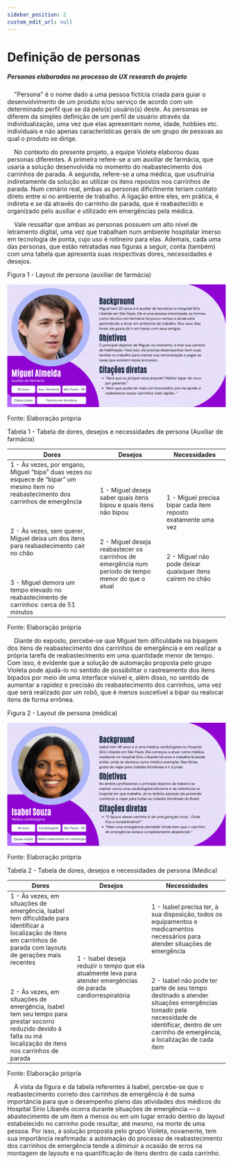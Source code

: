 ```yaml
---
sidebar_position: 2
custom_edit_url: null
---
```


# Definição de personas

##### Personas elaboradas no processo de UX research do projeto

&nbsp;&nbsp;&nbsp;&nbsp;"Persona" é o nome dado a uma pessoa fictícia criada para guiar o desenvolvimento de um produto e/ou serviço de acordo com um determinado perfil que se dá pelo(s) usuário(s) deste. As personas se diferem da simples definição de um perfil de usuário através da individualização, uma vez que elas apresentam nome, idade, hobbies etc. individuais e não apenas características gerais de um grupo de pessoas ao qual o produto se dirige.

&nbsp;&nbsp;&nbsp;&nbsp;No contexto do presente projeto, a equipe Violeta elaborou duas personas diferentes. A primeira refere-se a um auxiliar de farmácia, que usaria a solução desenvolvida no momento do reabastecimento dos carrinhos de parada. A segunda, refere-se a uma médica, que usufruiria indiretamente da solução ao utilizar os itens repostos nos carrinhos de parada. Num cenário real, ambas as personas dificilmente teriam contato direto entre si no ambiente de trabalho. A ligação entre eles, em prática, é indireta e se dá através do carrinho de parada, que é reabastecido e organizado pelo auxiliar e utilizado em emergências pela médica.

&nbsp;&nbsp;&nbsp;&nbsp;Vale ressaltar que ambas as personas possuem um alto nível de letramento digital, uma vez que trabalham num ambiente hospitalar imerso em tecnologia de ponta, cujo uso é rotineiro para elas. Ademais, cada uma das personas, que estão retratadas nas figuras a seguir, conta (também) com uma tabela que apresenta suas respectivas dores, necessidades e desejos.

<p style={{textAlign: 'center'}}>Figura 1 - Layout de persona (auxiliar de farmácia)</p>

![Layout de persona (Auxiliar de farmácia)](../../../static/img/ux/persona_1.png)

<p style={{textAlign: 'center'}}>Fonte: Elaboração própria</p>

<p style={{textAlign: 'center'}}>Tabela 1 - Tabela de dores, desejos e necessidades de persona (Auxiliar de farmácia)</p>

| **Dores** | **Desejos** | **Necessidades**  |
| --------- | ----------- | ----------------- |
| 1 - Às vezes, por engano, Miguel “bipa” duas vezes ou esquece de “bipar” um mesmo item no reabastecimento dos carrinhos de emergência <br></br><br></br> 2 - Às vezes, sem querer, Miguel deixa um dos itens para reabastecimento cair no chão <br></br><br></br> 3 - Miguel demora um tempo elevado no reabastecimento de carrinhos: cerca de 51 minutos | 1 - Miguel deseja saber quais itens bipou e quais itens não bipou <br></br><br></br> 2 - Miguel deseja reabastecer os carrinhos de emergência num período de tempo menor do que o atual | 1 - Miguel precisa bipar cada item reposto exatamente uma vez <br></br><br></br> 2 - Miguel não pode deixar quaisquer itens caírem no chão |

<p style={{textAlign: 'center'}}>Fonte: Elaboração própria</p>

&nbsp;&nbsp;&nbsp;&nbsp;Diante do exposto, percebe-se que Miguel tem dificuldade na bipagem dos itens de reabastecimento dos carrinhos de emergência e em realizar a própria tarefa de reabastecimento em uma quantidade menor de tempo. Com isso, é evidente que a solução de automação proposta pelo grupo Violeta pode ajudá-lo no sentido de possibilitar o rastreamento dos itens bipados por meio de uma interface visível e, além disso, no sentido de aumentar a rapidez e precisão do reabastecimento dos carrinhos, uma vez que será realizado por um robô, que é menos suscetível a bipar ou realocar itens de forma errônea.

<p style={{textAlign: 'center'}}>Figura 2 - Layout de persona (médica)</p>

![Layout de persona (Médica)](../../../static/img/ux/persona_2.png)

<p style={{textAlign: 'center'}}>Fonte: Elaboração própria</p>

<p style={{textAlign: 'center'}}>Tabela 2 - Tabela de dores, desejos e necessidades de persona (Médica)</p>

| **Dores** | **Desejos** | **Necessidades**  |
| --------- | ----------- | ----------------- |
| 1 - Às vezes, em situações de emergência, Isabel tem dificuldade para identificar a localização de itens em carrinhos de parada com layouts de gerações mais recentes <br></br><br></br> 2 - Às vezes, em situações de emergência, Isabel tem seu tempo para prestar socorro reduzido devido à falta ou má localização de itens nos carrinhos de parada | 1 - Isabel deseja reduzir o tempo que ela atualmente leva para atender emergências de parada cardiorrespiratória | 1 - Isabel precisa ter, à sua disposição, todos os equipamentos e medicamentos necessários para atender situações de emergência <br></br><br></br> 2 - Isabel não pode ter parte de seu tempo destinado a atender situações emergências tomado pela necessidade de identificar, dentro de um carrinho de emergência, a localização de cada item |

<p style={{textAlign: 'center'}}>Fonte: Elaboração própria</p>

&nbsp;&nbsp;&nbsp;&nbsp;À vista da figura e da tabela referentes à Isabel, percebe-se que o reabastecimento correto dos carrinhos de emergência é de suma importância para que o desempenho pleno das atividades dos médicos do Hospital Sírio Libanês ocorra durante situações de emergência — o abastecimento de um item a menos ou em um lugar errado dentro do layout estabelecido no carrinho pode resultar, até mesmo, na morte de uma pessoa. Por isso, a solução proposta pelo grupo Violeta, novamente, tem sua importância reafirmada: a automação do processo de reabastecimento dos carrinhos de emergência tende a diminuir a ocasião de erros na montagem de layouts e na quantificação de itens dentro de cada carrinho.
